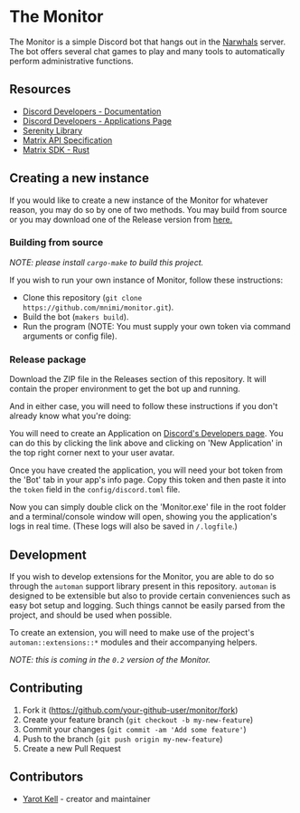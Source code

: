 # The Monitor

The Monitor is a simple Discord bot that hangs out in the [Narwhals](https://discord.gg/GyXtwnBWne) server.
The bot offers several chat games to play and many tools to automatically perform administrative functions.


## Resources

- [Discord Developers - Documentation](https://discord.com/developers/docs)
- [Discord Developers - Applications Page](https://discord.com/developers/applications)
- [Serenity Library](https://github.com/serenity-rs/serenity)
- [Matrix API Specification](https://matrix.org/docs/spec/)
- [Matrix SDK - Rust](https://github.com/matrix-org/matrix-rust-sdk)


## Creating a new instance

If you would like to create a new instance of the Monitor for whatever reason, you may do so by one of two methods.
You may build from source or you may download one of the Release version from [here.](https://github.com/mnimi/monitor/releases)

### Building from source

*NOTE: please install `cargo-make` to build this project.*

If you wish to run your own instance of Monitor, follow these instructions:
- Clone this repository (`git clone https://github.com/mnimi/monitor.git`).
- Build the bot (`makers build`).
- Run the program (NOTE: You must supply your own token via command arguments or config file).

### Release package

Download the ZIP file in the Releases section of this repository.
It will contain the proper environment to get the bot up and running.

And in either case, you will need to follow these instructions if you don't already know what you're doing:

You will need to create an Application on [Discord's Developers page](https://discord.com/developers/applications).
You can do this by clicking the link above and clicking on 'New Application' in the top right corner next to your user avatar.

Once you have created the application, you will need your bot token from the 'Bot' tab in your app's info page.
Copy this token and then paste it into the `token` field in the `config/discord.toml` file.

Now you can simply double click on the 'Monitor.exe' file in the root folder and a terminal/console window will open, showing you
the application's logs in real time. (These logs will also be saved in `/.logfile`.)


## Development

If you wish to develop extensions for the Monitor, you are able to do so through the `automan` support library present in this repository.
`automan` is designed to be extensible but also to provide certain conveniences such as easy bot setup and logging.
Such things cannot be easily parsed from the project, and should be used when possible.

To create an extension, you will need to make use of the project's `automan::extensions::*` modules and their accompanying helpers.  

*NOTE: this is coming in the `0.2` version of the Monitor.*


## Contributing

1. Fork it (<https://github.com/your-github-user/monitor/fork>)
2. Create your feature branch (`git checkout -b my-new-feature`)
3. Commit your changes (`git commit -am 'Add some feature'`)
4. Push to the branch (`git push origin my-new-feature`)
5. Create a new Pull Request


## Contributors

- [Yarot Kell](https://twitter.com/yarotk) - creator and maintainer
